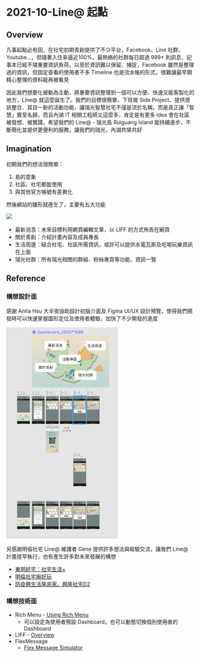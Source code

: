 # 2021-10-Line@ 起點

## Overview

凡事起點必有因，在社宅初期青創提供了不少平台，Facebook、Line 社群、Youtube...，但隨著入住率逼近100%，最熱絡的社群每日超過 999+ 則訊息，記事本已經不堪重要資訊負荷，以至於資訊難以保留、捕捉，Facebook 雖然是整理過的資訊，但固定查看的使用者不多 Timeline 也是流水帳的形式，很難讓最早期精心整理的資料能再被看見

因此我們想要化被動為主動，將重要資訊整理到一個可以方便、快速又能客製化的地方，Line@ 就這麼誕生了。我們的目標很簡單，下班做 Side Project、提供資訊整合、耳目一新的活動功能，讓瑞光智慧社宅不僅是流於名稱，而是真正讓「智慧」實至名歸，而且內湖 IT 相關工程師又這麼多，肯定是有更多 idea 會在社區被發想、被實踐，希望我們的 Line@ - 瑞光島 Ruiguang Island 能持續進步，不斷簡化並提供更便利的服務，讓我們的瑞光、內湖共榮共好

## Imagination

初期我們的想法很簡單：

1. 島的意象
2. 社區、社宅都能使用
3. 與其他官方帳號有差異化

然後網站的雛形就產生了，主要有五大功能

<img src="/Archive/images/2021-10/dashboard.png" width="300">

* 最新消息：未來目標利用網頁編輯文章，以 LIFF 的方式佈告在網頁
* 關於青創：介紹計畫內容及成員專長
* 生活周邊：結合社宅、社區所需資訊，或許可以提供水電瓦斯及吃喝玩樂資訊在上面
* 瑞光社群：所有瑞光相關的群組、粉絲專頁等功能、資訊一覽

## Reference

### 構想設計面

感謝 Anita Hsu 大半夜協助設計初版介面及 Figma UI/UX 設計預覽，使得我們開發時可以快速掌握圖形定位及使用者體驗，加快了不少開發的進度

<img src="/Archive/images/2021-10/anitas_design.png" width="300">

另感謝明倫社宅 Line@ 維護者 Gene 提供許多想法與經驗交流，讓我們 Line@ 計畫提早執行，也有產生許多對未來發展的構想

* [東明好宅：社宅生活+](https://page.line.me/?accountId=204uofhd)
* [明倫社宅揪好玩](https://page.line.me/?accountId=017uxjud)
* [防疫興生活隆底家。興隆社宅D2](https://page.line.me/?accountId=204uofhd?accountId=xgf6953e)

### 構想技術面

* Rich Menu - [Using Rich Menu](https://developers.line.biz/en/docs/messaging-api/using-rich-menus/)
    * 可以設定為使用者預設 Dashboard，也可以動態切換個別使用者的 Dashboard
* LIFF - [Overview](https://developers.line.biz/en/docs/liff/overview/)
* FlexMessage
    * [Flex Message Simulator](https://developers.line.biz/flex-simulator/?status=success)
